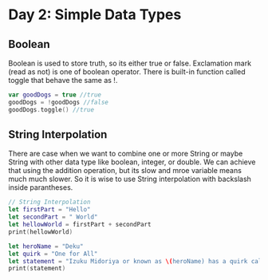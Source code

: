 # Day 2: Simple Data Types

## Boolean
Boolean is used to store truth, so its either true or false. Exclamation mark (read as not) is one of boolean operator. There is built-in function called toggle that behave the same as !.
```swift
var goodDogs = true //true
goodDogs = !goodDogs //false
goodDogs.toggle() //true
```

## String Interpolation
There are case when we want to combine one or more String or maybe String with other data type like boolean, integer, or double. We can achieve that using the addition operation, but its slow and mroe variable means much much slower. So it is wise to use String interpolation with backslash inside parantheses.

```swift
// String Interpolation
let firstPart = "Hello"
let secondPart = " World"
let hellowWorld = firstPart + secondPart
print(hellowWorld)

let heroName = "Deku"
let quirk = "One for All"
let statement = "Izuku Midoriya or known as \(heroName) has a quirk called \(quirk)"
print(statement)
```